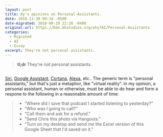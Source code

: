 ```yaml
---
layout: post
title: Ky's opinions on Personal-Assistants.
date: 2016-11-30 09:34 -0500
date-migrated: 2018-08-29 22:28 -0400
original-url: https://ben.bhstudios.org/why?AI/Personal-Assistants
categories:
  - Migrated
  - AI
  - Essay
excerpt: They're not personal assistants.
---
```



<blockquote class="hero"><p><strong>tl;dr</strong> They're not personal assistants.</p></blockquote>


<section id="">
	<h2></h2>
	<p><a href="https://www.apple.com/ios/siri/" target="_blank">Siri</a>, <a href="https://assistant.google.com/" target="_blank">Google Assistant</a>, <a href="https://www.microsoft.com/en-us/cortana/" target="_blank">Cortana</a>, <a href="https://www.amazon.com/b/?ie=UTF8&node=9818047011&ref_=fs_ods_fs_aucc_cp" target="_blank">Alexa</a>, etc.. The generic term is "personal assistants," but that's just a metaphor, like
	"virtual reality". In my opinion, a personal assistant, human or otherwise, must be able to do hear and form a
	respone to the following in a reasonable amount of time:</p>
	<blockquote>
		<ul>
			<li>"Where did I save that podcast I started listening to yesterday?"</li>
			<li>"Who was I going to call?"</li>
			<li>"Call them and ask for a refund."</li>
			<li>"Send Chris this photo via Hangouts."</li>
			<li>"Turn on my desktop and send me the Excel version of this Google Sheet that I'd saved on it."</li>
		</ul>
	</blockquote>
</section>
